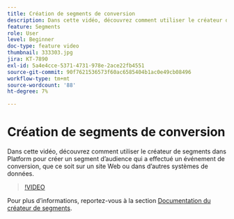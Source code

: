 ```yaml
---
title: Création de segments de conversion
description: Dans cette vidéo, découvrez comment utiliser le créateur de segments dans Platform pour créer un segment d’audience qui a effectué un événement de conversion, que ce soit sur un site Web ou dans d’autres systèmes de données.
feature: Segments
role: User
level: Beginner
doc-type: feature video
thumbnail: 333303.jpg
jira: KT-7890
exl-id: 5a4e4cce-5371-4731-978e-2ace22fb4551
source-git-commit: 90f7621536573f60ac6585404b1ac0e49cb08496
workflow-type: tm+mt
source-wordcount: '88'
ht-degree: 7%

---
```


# Création de segments de conversion

Dans cette vidéo, découvrez comment utiliser le créateur de segments dans Platform pour créer un segment d’audience qui a effectué un événement de conversion, que ce soit sur un site Web ou dans d’autres systèmes de données.

>[!VIDEO](https://video.tv.adobe.com/v/333303/?quality=12&learn=on)

Pour plus d’informations, reportez-vous à la section [Documentation du créateur de segments](https://experienceleague.adobe.com/docs/experience-platform/segmentation/ui/segment-builder.html?lang=fr).
